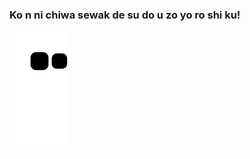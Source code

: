 ### Ko n ni chiwa  sewak de su do u zo yo ro shi ku!

![Ohhh Here Might be snake.](https://github.com/sewakgautam/sewakgautam/blob/output/github-contribution-grid-snake.svg)
